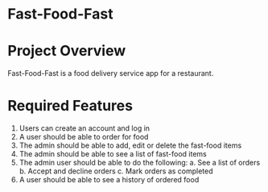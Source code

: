 # Fast-Food-Fast
# Project Overview
Fast-Food-Fast​ is a food delivery service app for a restaurant.
# Required Features
1. Users can create an account and log in
2. A user should be able to order for food
3. The admin should be able to add, edit or delete the fast-food items
4. The admin should be able to see a list of fast-food items
5. The admin user should be able to do the following:
a. See a list of orders
b. Accept and decline orders
c. Mark orders as completed
6. A user should be able to see a history of ordered food